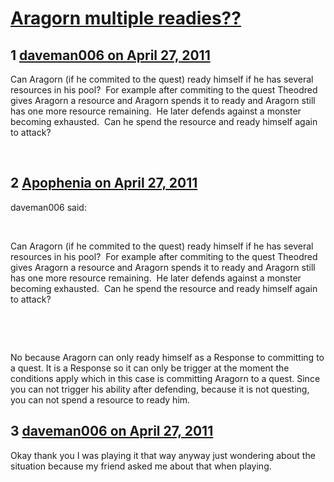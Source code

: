 # [Aragorn multiple readies??](https://community.fantasyflightgames.com/topic/45880-aragorn-multiple-readies/)

## 1 [daveman006 on April 27, 2011](https://community.fantasyflightgames.com/topic/45880-aragorn-multiple-readies/?do=findComment&comment=459957)

Can Aragorn (if he commited to the quest) ready himself if he has several resources in his pool?  For example after commiting to the quest Theodred gives Aragorn a resource and Aragorn spends it to ready and Aragorn still has one more resource remaining.  He later defends against a monster becoming exhausted.  Can he spend the resource and ready himself again to attack?

 

## 2 [Apophenia on April 27, 2011](https://community.fantasyflightgames.com/topic/45880-aragorn-multiple-readies/?do=findComment&comment=459962)

daveman006 said:

 

Can Aragorn (if he commited to the quest) ready himself if he has several resources in his pool?  For example after commiting to the quest Theodred gives Aragorn a resource and Aragorn spends it to ready and Aragorn still has one more resource remaining.  He later defends against a monster becoming exhausted.  Can he spend the resource and ready himself again to attack?

 

 

No because Aragorn can only ready himself as a Response to committing to a quest. It is a Response so it can only be trigger at the moment the conditions apply which in this case is committing Aragorn to a quest. Since you can not trigger his ability after defending, because it is not questing, you can not spend a resource to ready him.

## 3 [daveman006 on April 27, 2011](https://community.fantasyflightgames.com/topic/45880-aragorn-multiple-readies/?do=findComment&comment=459965)

Okay thank you I was playing it that way anyway just wondering about the situation because my friend asked me about that when playing.


